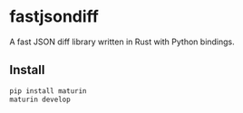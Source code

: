 # fastjsondiff

A fast JSON diff library written in Rust with Python bindings.

## Install

```bash
pip install maturin
maturin develop
```
